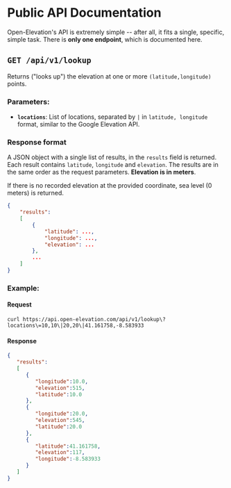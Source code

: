 # Public API Documentation

Open-Elevation's API is extremely simple -- after all, it fits a single, specific, simple task. There is **only one endpoint**, which is documented here.

## `GET /api/v1/lookup`

Returns ("looks up") the elevation at one or more `(latitude,longitude)` points.

### Parameters:

* **`locations`**: List of locations, separated by `|` in `latitude, longitude` format, similar to the Google Elevation API.

### Response format

A JSON object with a single list of results, in the `results` field is returned. Each result contains `latitude`, `longitude` and `elevation`. The results are in the same order as the request parameters. **Elevation is in meters**.

If there is no recorded elevation at the provided coordinate, sea level (0 meters) is returned.

```json
{
	"results":
	[
		{
			"latitude": ...,
			"longitude": ...,
			"elevation": ...
		},
		...
	]
}
```


### Example:

#### Request

```
curl https://api.open-elevation.com/api/v1/lookup\?locations\=10,10\|20,20\|41.161758,-8.583933
```

#### Response

```json
{
   "results":
   [
      {
         "longitude":10.0,
         "elevation":515,
         "latitude":10.0
      },
      {
         "longitude":20.0,
         "elevation":545,
         "latitude":20.0
      },
      {
         "latitude":41.161758,
         "elevation":117,
         "longitude":-8.583933
      }
   ]
}
```
